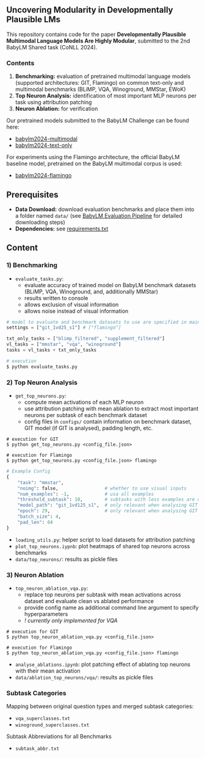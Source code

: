 ## Uncovering Modularity in Developmentally Plausible LMs
This repository contains code for the paper **Developmentally Plausible Multimodal Language Models Are Highly Modular**, submitted to the 2nd BabyLM Shared task (CoNLL 2024).

### Contents
1) **Benchmarking:** evaluation of pretrained multimodal language models (supported architectures: GIT, Flamingo) on common text-only and multimodal benchmarks (BLiMP, VQA, Winoground, MMStar, EWoK)
2) **Top Neuron Analysis:** identification of most important MLP neurons per task using attribution patching
3) **Neuron Ablation:** for verification

Our pretrained models submitted to the BabyLM Challenge can be found here:

- [babylm2024-multimodal](https://huggingface.co/AlinaKl/babylm2024-git-vision)
- [babylm2024-text-only](https://huggingface.co/AlinaKl/babylm2024-git-txt)

For experiments using the Flamingo architecture, the official BabyLM baseline model, pretrained on the BabyLM multimodal corpus is used:

- [babylm2024-flamingo](https://huggingface.co/babylm/flamingo-2024)


## Prerequisites
- **Data Download:** download evaluation benchmarks and place them into a folder named ``data/`` (see [BabyLM Evaluation Pipeline](https://github.com/babylm/evaluation-pipeline-2024) for detailed downloading steps)
- **Dependencies:** see [requirements.txt](requirements.txt)

## Content

### 1) Benchmarking
- `evaluate_tasks.py`: 
    - evaluate accuracy of trained model on BabyLM benchmark datasets (BLiMP, VQA, Winoground, and, additionally MMStar) 
    - results written to console
    - allows exclusion of visual information
    - allows noise instead of visual information 

```python
# model to evaluate and benchmark datasets to use are specified in main method
settings = ["git_1vd25_s1"] # ["flamingo"]

txt_only_tasks = ["blimp_filtered", "supplement_filtered"]
vl_tasks = ["mmstar", "vqa", "winoground"]
tasks = vl_tasks + txt_only_tasks
```
```bash
# execution
$ python evaluate_tasks.py
```

### 2) Top Neuron Analysis
- `get_top_neurons.py`: 
    - compute mean activations of each MLP neuron
    - use attribution patching with mean ablation to extract most important neurons per subtask of each benchmark dataset
    - config files in ``configs/`` contain information on benchmark dataset, GIT model (if GIT is analysed), padding length, etc.

```shell
# execution for GIT
$ python get_top_neurons.py <config_file.json>

# execution for Flamingo
$ python get_top_neurons.py <config_file.json> flamingo
```

```python
# Example Config
{
    "task": "mmstar",
    "noimg": false,                 # whether to use visual inputs
    "num_examples": -1,             # usa all examples
    "threshold_subtask": 10,        # subtasks with less examples are discarded
    "model_path": "git_1vd125_s1",  # only relevant when analysing GIT
    "epoch": 29,                    # only relevant when analysing GIT
    "batch_size": 4,
    "pad_len": 64
}
```

- `loading_utils.py`: helper script to load datasets for attribution patching
- `plot_top_neurons.iypnb`: plot heatmaps of shared top neurons across benchmarks
- `data/top_neurons/`: results as pickle files

### 3) Neuron Ablation
- `top_neuron_ablation_vqa.py`: 
    - replace top neurons per subtask with mean activations across dataset and evaluate clean vs ablated performance
    - provide config name as additional command line argument to specify hyperparameters
    - *! currently only implemented for VQA*

```shell
# execution for GIT
$ python top_neuron_ablation_vqa.py <config_file.json>

# execution for Flamingo
$ python top_neuron_ablation_vqa.py <config_file.json> flamingo
```

- `analyse_ablations.ipynb`: plot patching effect of ablating top neurons with their mean activation
- `data/ablation_top_neurons/vqa/`: results as pickle files

### Subtask Categories
Mapping between original question types and merged subtask categories:

- `vqa_superclasses.txt`
- `winoground_superclasses.txt`

Subtask Abbreviations for all Benchmarks

- `subtask_abbr.txt`
